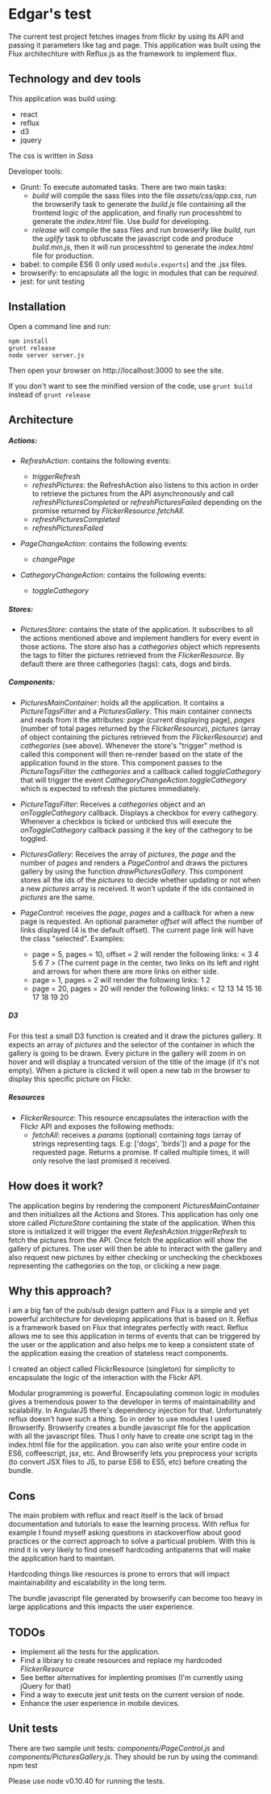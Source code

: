 # Edgar's test

The current test project fetches images from flickr by using its API and passing it parameters like tag and page. 
This application was built using the Flux architechture with Reflux.js as the framework to implement flux. 
## Technology and dev tools
This application was build using:
- react 
- reflux
- d3
- jquery 

The css is written in *Sass*

Developer tools:
- Grunt: To execute automated tasks. There are two main tasks:
    - *build* will compile the sass files into the file *assets/css/app.css*, run the browserify task to generate the *build.js* file containing all the frontend logic of the application, and finally run processhtml to generate the *index.html* file. Use *build* for developing.
    - *release* will compile the sass files and run browserify like *build*, run the *uglify* task to obfuscate the javascript code and produce *build.min.js*, then it will run processhtml to generate the *index.html* file for production. 
- babel: to compile ES6 (I only used ```module.exports```) and the .jsx files.
- browserify: to encapsulate all the logic in modules that can be *required*.
- jest: for unit testing

## Installation
Open a command line and run:

```
npm install
grunt release
node server server.js
```
Then open your browser on http://localhost:3000 to see the site.

If you don't want to see the minified version of the code, use  ``` grunt build ``` instead of ``` grunt release ```

## Architecture
##### Actions:

- *RefreshAction*: contains the following events: 
    - *triggerRefresh*
    - *refreshPictures*: the RefreshAction also listens to this action in order to retrieve the pictures from the API asynchronously and call *refreshPicturesCompleted* or *refreshPicturesFailed* depending on the promise returned by *FlickerResource.fetchAll*.
    - *refreshPicturesCompleted*
    - *refreshPicturesFailed*


- *PageChangeAction*: contains the following events:
    - *changePage*


- *CathegoryChangeAction*: contains the following events:
    - *toggleCathegory*

##### Stores:

- *PicturesStore*: contains the state of the application. It subscribes to all the actions mentioned above and implement handlers for every event in those actions. The store also has a *cathegories* object which represents the tags to filter the pictures retrieved from the *FlickerResource*. By default there are three cathegories (tags): cats, dogs and birds. 

##### Components:

- *PicturesMainContainer*: holds all the application. It contains a *PictureTagsFilter* and a *PicturesGallery*. This main container connects and reads from it the attributes: *page* (current displaying page), *pages* (number of total pages returned by the *FlickerResource*), *pictures* (array of object containing the pictures retrieved from the *FlickerResource*) and *cathegories* (see above). Whenever the store's "trigger" method is called this component will then re-render based on the state of the application found in the store. This component passes to the *PictureTagsFilter* the *cathegories* and a callback called *toggleCathegory* that will trigger the event *CathegoryChangeAction.toggleCathegory* which is expected to refresh the pictures immediately.

- *PictureTagsFilter*: Receives a *cathegories* object and an *onToggleCathegory* callback. Displays a checkbox for every cathegory. Whenever a checkbox is ticked or unticked this will execute the *onToggleCathegory* callback passing it the key of the cathegory to be toggled.

- *PicturesGallery*:  Receives the array of *pictures*, the *page* and the number of *pages* and renders a *PageControl* and draws the pictures gallery by using the function *drawPicturesGallery*. This component stores all the ids of the *pictures* to decide whether updating or not when a new *pictures* array is received. It won't update if the ids contained in *pictures* are the same.

- *PageControl*: receives the *page*, *pages* and a callback for when a new page is requested. An optional parameter *offset* will affect the number of links displayed (4 is the default offset). The current page link will have the class "selected". Examples: 
    - page = 5, pages = 10, offset = 2 will render the following links: < 3 4 5 6 7 > (The current page in the center, two links on its left and right and arrows for when there are more links on either side.
    - page = 1, pages = 2 will render the following links: 1 2
    - page = 20, pages = 20 will render the following links: < 12 13 14 15 16 17 18 19 20

##### D3
For this test a small D3 function is created and it draw the pictures gallery. It expects an array of *pictures* and the selector of the container in which the gallery is going to be drawn. Every picture in the gallery will zoom in on hover and will display a truncated version of the title of the image (if it's not empty). When a picture is clicked it will open a new tab in the browser to display this specific picture on Flickr.

##### Resources
- *FlickerResource*: This resource encapsulates the interaction with the Flickr API and exposes the following methods:
    -  *fetchAll*: receives a *params* (optional) containing *tags* (array of strings representing tags. E.g: ['dogs', 'birds']) and  a *page* for the requested page. Returns a promise. If called multiple times, it will only resolve the last promised it received.

## How does it work?
The application begins by rendering the component *PicturesMainContainer* and then initializes all the Actions and Stores. This application has only one store called *PictureStore* containing the state of the application. When this store is initialized it will trigger the event *RefeshAction.triggerRefresh* to fetch the pictures from the API. Once fetch the application will show the gallery of pictures. The user will then be able to interact with the gallery and also request new pictures by either checking or unchecking the checkboxes representing the cathegories on the top, or clicking a new page.

## Why this approach?
I am a big fan of the pub/sub design pattern and Flux is a simple and yet powerful architecture for developing applications that is based on it. Reflux is a framework based on Flux that integrates perfectly with react. Reflux allows me to see this application in terms of events that can be triggered by the user or the application and also helps me to keep a consistent state of the application easing the creation of stateless react components.

I created an object called FlickrResource (singleton) for simplicity to encapsulate the logic of the interaction with the Flickr API.

Modular programming is powerful. Encapsulating common logic in modules gives a tremendous power to the developer in terms of maintainability and scalability. In AngularJS there's dependency injection for that. Unfortunately reflux doesn't have such a thing. So in order to use modules I used Browserify. Browserify creates a bundle javascript file for the application with all the javascript files. Thus I only have to create one script tag in the index.html file for the application. you can also write your entire code in ES6, coffeescript, jsx, etc. And Browserify lets you preprocess your scripts (to convert JSX files to JS, to parse ES6 to ES5, etc) before creating the bundle. 

## Cons
The main problem with reflux and react itself is the lack of broad documentation and tutorials to ease the learning process. With reflux for example I found myself asking questions in stackoverflow about good practices or the correct approach to solve a particual problem. With this is mind it is very likely to find oneself hardcoding antipaterns that will make the application hard to maintain.

Hardcoding things like resources is prone to errors that will impact maintainability and escalability in the long term.

The bundle javascript file generated by browserify can become too heavy in large applications and this impacts the user experience. 
## TODOs
- Implement all the tests for the application.
- Find a library to create resources and replace my hardcoded *FlickerResource*
- See better alternatives for implenting promises (I'm currently using jQuery for that)
- Find a way to execute jest unit tests on the current version of node.
- Enhance the user experience in mobile devices.

## Unit tests
There are two sample unit tests: *components/PageControl.js* and *components/PicturesGallery.js*. They should be run by using the command: npm test

Please use node v0.10.40 for running the tests.
